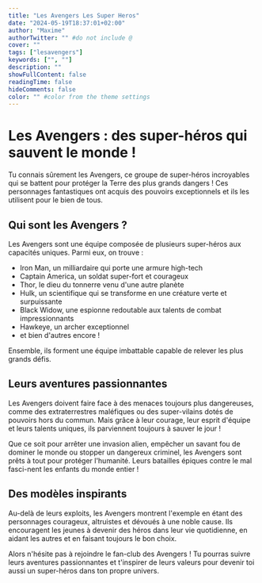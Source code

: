 ```yaml
---
title: "Les Avengers Les Super Heros"
date: "2024-05-19T18:37:01+02:00"
author: "Maxime"
authorTwitter: "" #do not include @
cover: ""
tags: ["lesavengers"]
keywords: ["", ""]
description: ""
showFullContent: false
readingTime: false
hideComments: false
color: "" #color from the theme settings
---
```


# Les Avengers : des super-héros qui sauvent le monde !

Tu connais sûrement les Avengers, ce groupe de super-héros incroyables qui se battent pour protéger la Terre des plus grands dangers !
Ces personnages fantastiques ont acquis des pouvoirs exceptionnels et ils les utilisent pour le bien de tous.

## Qui sont les Avengers ?

Les Avengers sont une équipe composée de plusieurs super-héros aux capacités uniques. Parmi eux, on trouve :

- Iron Man, un milliardaire qui porte une armure high-tech
- Captain America, un soldat super-fort et courageux 
- Thor, le dieu du tonnerre venu d'une autre planète
- Hulk, un scientifique qui se transforme en une créature verte et surpuissante
- Black Widow, une espionne redoutable aux talents de combat impressionnants
- Hawkeye, un archer exceptionnel
- et bien d'autres encore !

Ensemble, ils forment une équipe imbattable capable de relever les plus grands défis.

## Leurs aventures passionnantes

Les Avengers doivent faire face à des menaces toujours plus dangereuses, comme des extraterrestres maléfiques ou des super-vilains dotés de pouvoirs hors du commun.
Mais grâce à leur courage, leur esprit d'équipe et leurs talents uniques, ils parviennent toujours à sauver le jour !

Que ce soit pour arrêter une invasion alien, empêcher un savant fou de dominer le monde ou stopper un dangereux criminel, les Avengers sont prêts à tout pour protéger l'humanité.
Leurs batailles épiques contre le mal fasci-nent les enfants du monde entier !

## Des modèles inspirants

Au-delà de leurs exploits, les Avengers montrent l'exemple en étant des personnages courageux, altruistes et dévoués à une noble cause.
Ils encouragent les jeunes à devenir des héros dans leur vie quotidienne, en aidant les autres et en faisant toujours le bon choix.

Alors n'hésite pas à rejoindre le fan-club des Avengers !
Tu pourras suivre leurs aventures passionnantes et t'inspirer de leurs valeurs pour devenir toi aussi un super-héros dans ton propre univers.
